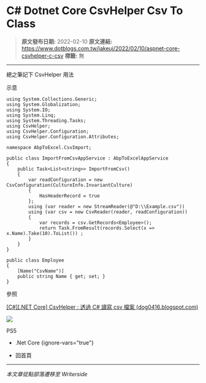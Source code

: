 # C# Dotnet Core CsvHelper Csv To Class

> **原文發布日期:** 2022-02-10
> **原文連結:** https://www.dotblogs.com.tw/jakeuj/2022/02/10/aspnet-core-csvhelper-c-csv
> **標籤:** 無

---

總之筆記下 CsvHelper 用法

示意

```
using System.Collections.Generic;
using System.Globalization;
using System.IO;
using System.Linq;
using System.Threading.Tasks;
using CsvHelper;
using CsvHelper.Configuration;
using CsvHelper.Configuration.Attributes;

namespace AbpToExcel.CsvImport;

public class ImportFromCsvAppService : AbpToExcelAppService
{
    public Task<List<string>> ImportFromCsv()
    {
        var readConfiguration = new CsvConfiguration(CultureInfo.InvariantCulture)
        {
            HasHeaderRecord = true
        };
        using (var reader = new StreamReader(@"D:\\Example.csv"))
        using (var csv = new CsvReader(reader, readConfiguration))
        {
            var records = csv.GetRecords<Employee>();
            return Task.FromResult(records.Select(x => x.Name).Take(10).ToList()) ;
        }
    }
}

public class Employee
{
    [Name("CsvName")]
    public string Name { get; set; }
}
```

參照

[[C#][.NET Core] CsvHelper : 透過 C# 讀寫 csv 檔案 (dog0416.blogspot.com)](http://dog0416.blogspot.com/2019/11/aspnet-core-csvhelper-c-csv.html)

![](https://card.psnprofiles.com/1/jakeuj.png)

PS5

* .Net Core
{ignore-vars="true"}

* 回首頁

---

*本文章從點部落遷移至 Writerside*
